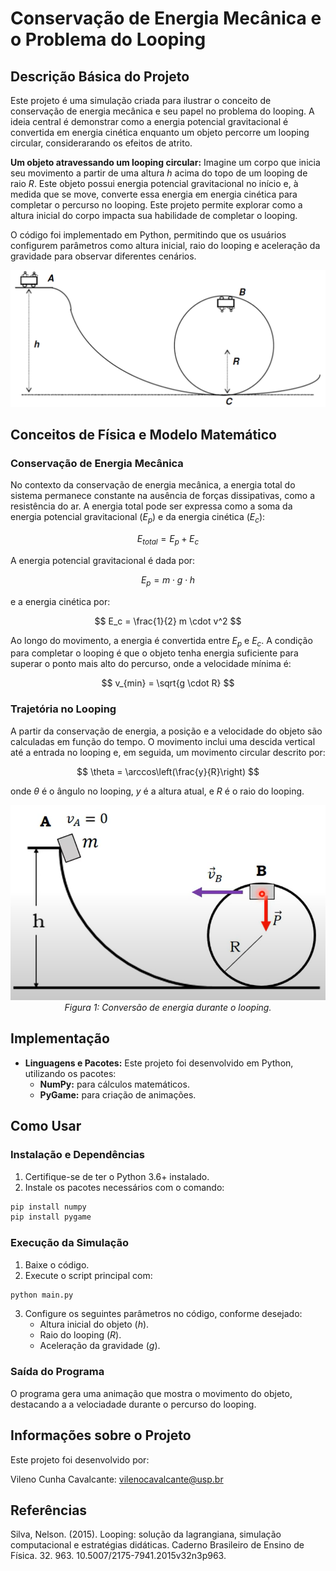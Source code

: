 # Conservação de Energia Mecânica e o Problema do Looping

## Descrição Básica do Projeto
Este projeto é uma simulação criada para ilustrar o conceito de conservação de energia mecânica e seu papel no problema do looping. A ideia central é demonstrar como a energia potencial gravitacional é convertida em energia cinética enquanto um objeto percorre um looping circular, considerarando os efeitos de atrito.

**Um objeto atravessando um looping circular:**
Imagine um corpo que inicia seu movimento a partir de uma altura $h$ acima do topo de um looping de raio $R$. Este objeto possui energia potencial gravitacional no início e, à medida que se move, converte essa energia em energia cinética para completar o percurso no looping. Este projeto permite explorar como a altura inicial do corpo impacta sua habilidade de completar o looping.

O código foi implementado em Python, permitindo que os usuários configurem parâmetros como altura inicial, raio do looping e aceleração da gravidade para observar diferentes cenários.

<p align="center">
  <img src="image2.png">
  <br>
</p>

## Conceitos de Física e Modelo Matemático

### Conservação de Energia Mecânica

No contexto da conservação de energia mecânica, a energia total do sistema permanece constante na ausência de forças dissipativas, como a resistência do ar. A energia total pode ser expressa como a soma da energia potencial gravitacional ($E_p$) e da energia cinética ($E_c$):

$$
E_{total} = E_p + E_c
$$

A energia potencial gravitacional é dada por:

$$
E_p = m \cdot g \cdot h
$$

e a energia cinética por:

$$
E_c = \frac{1}{2} m \cdot v^2
$$

Ao longo do movimento, a energia é convertida entre $E_p$ e $E_c$. A condição para completar o looping é que o objeto tenha energia suficiente para superar o ponto mais alto do percurso, onde a velocidade mínima é:

$$
v_{min} = \sqrt{g \cdot R}
$$

### Trajetória no Looping

A partir da conservação de energia, a posição e a velocidade do objeto são calculadas em função do tempo. O movimento inclui uma descida vertical até a entrada no looping e, em seguida, um movimento circular descrito por:

$$
\theta = \arccos\left(\frac{y}{R}\right)
$$

onde $\theta$ é o ângulo no looping, $y$ é a altura atual, e $R$ é o raio do looping.

<p align="center">
  <img src="image3.png" alt="Conceitos de conservação de energia">
  <br>
  <em>Figura 1: Conversão de energia durante o looping.</em>
</p>

## Implementação

- **Linguagens e Pacotes:**
  Este projeto foi desenvolvido em Python, utilizando os pacotes:
  - **NumPy:** para cálculos matemáticos.
  - **PyGame:** para criação de animações.

## Como Usar

### Instalação e Dependências
1. Certifique-se de ter o Python 3.6+ instalado.
2. Instale os pacotes necessários com o comando:

```bash
pip install numpy
pip install pygame
```

### Execução da Simulação
1. Baixe o código.
2. Execute o script principal com:

```bash
python main.py
```

3. Configure os seguintes parâmetros no código, conforme desejado:
   - Altura inicial do objeto ($h$).
   - Raio do looping ($R$).
   - Aceleração da gravidade ($g$).

### Saída do Programa
O programa gera uma animação que mostra o movimento do objeto, destacando a a velociadade durante o percurso do looping.

## Informações sobre o Projeto
Este projeto foi desenvolvido por:

Vileno Cunha Cavalcante: vilenocavalcante@usp.br

## Referências
Silva, Nelson. (2015). Looping: solução da lagrangiana, simulação computacional e estratégias didáticas. Caderno Brasileiro de Ensino de Física. 32. 963. 10.5007/2175-7941.2015v32n3p963. 

